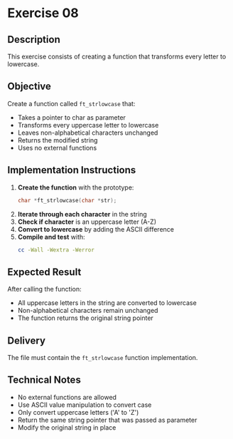 # Exercise 08
## Description
This exercise consists of creating a function that transforms every letter to lowercase.
## Objective
Create a function called `ft_strlowcase` that:
- Takes a pointer to char as parameter
- Transforms every uppercase letter to lowercase
- Leaves non-alphabetical characters unchanged
- Returns the modified string
- Uses no external functions
## Implementation Instructions
1. **Create the function** with the prototype:
   ```c
   char *ft_strlowcase(char *str);
   ```
2. **Iterate through each character** in the string
3. **Check if character** is an uppercase letter (A-Z)
4. **Convert to lowercase** by adding the ASCII difference
5. **Compile and test** with:
   ```bash
   cc -Wall -Wextra -Werror
   ```
## Expected Result
After calling the function:
- All uppercase letters in the string are converted to lowercase
- Non-alphabetical characters remain unchanged
- The function returns the original string pointer
## Delivery
The file must contain the `ft_strlowcase` function implementation.
## Technical Notes
- No external functions are allowed
- Use ASCII value manipulation to convert case
- Only convert uppercase letters ('A' to 'Z')
- Return the same string pointer that was passed as parameter
- Modify the original string in place
